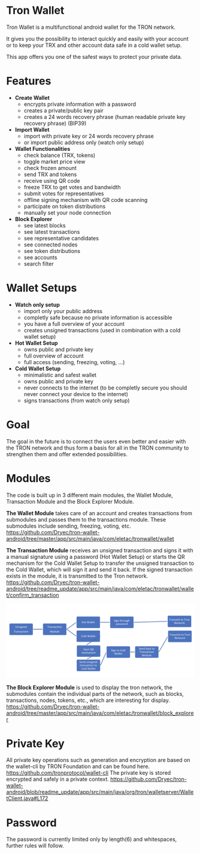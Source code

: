 # Tron Wallet

Tron Wallet is a multifunctional android wallet for the TRON network.

It gives you the possibility to interact quickly and easily with your account or to keep your TRX and other account data safe in a cold wallet setup.

This app offers you one of the safest ways to protect your private data.

# Features
  - **Create Wallet**
    - encrypts private information with a password
    - creates a private/public key pair
    - creates a 24 words recovery phrase (human readable private key recovery phrase) (BIP39)
  - **Import Wallet**
    - import with private key or 24 words recovery phrase
    - or import public address only (watch only setup)
  - **Wallet Functionalities**
    - check balance (TRX, tokens)
    - toggle market price view
    - check frozen amount
    - send TRX and tokens
    - receive using QR code
    - freeze TRX to get votes and bandwidth
    - submit votes for representatives
    - offline signing mechanism with QR code scanning
    - participate on token distributions
    - manually set your node connection
  - **Block Explorer**
    - see latest blocks
    - see latest transactions
    - see representative candidates
    - see connected nodes
    - see token distributions
    - see accounts
    - search filter

# Wallet Setups
  - **Watch only setup**
    - import only your public address
    - completly safe because no private information is accessible
    - you have a full overview of your account
    - creates unsigned transactions (used in combination with a cold wallet setup)
  - **Hot Wallet Setup**
    - owns public and private key
    - full overview of account
    - full access (sending, freezing, voting, ...)
  - **Cold Wallet Setup**
    - minimalistic and safest wallet
    - owns public and private key
    - never connects to the internet (to be completly secure you should never connect your device to the internet)
    - signs transactions (from watch only setup)

# Goal

The goal in the future is to connect the users even better and easier with the TRON network and thus form a basis for all in the TRON community to strengthen them and offer extended possibilities.



# Modules
The code is built up in 3 different main modules, the Wallet Module, Transaction Module and the Block Explorer Module.

**The Wallet Module** takes care of an account and creates transactions from submodules and passes them to the transactions module. These submodules include sending, freezing, voting, etc.
https://github.com/Dryec/tron-wallet-android/tree/master/app/src/main/java/com/eletac/tronwallet/wallet

**The Transaction Module** receives an unsigned transaction and signs it with a manual signature using a password (Hot Wallet Setup) or starts the QR mechanism for the Cold Wallet Setup to transfer the unsigned transaction to the Cold Wallet, which will sign it and send it back. If the signed transaction exists in the module, it is transmitted to the Tron network.
https://github.com/Dryec/tron-wallet-android/tree/readme_update/app/src/main/java/com/eletac/tronwallet/wallet/confirm_transaction

![alt text](https://raw.githubusercontent.com/Dryec/tron-wallet-android/readme_update/screenshots/transaction_flow.png)

**The Block Explorer Module** is used to display the tron network, the submodules contain the individual parts of the network, such as blocks, transactions, nodes, tokens, etc., which are interesting for display.
https://github.com/Dryec/tron-wallet-android/tree/master/app/src/main/java/com/eletac/tronwallet/block_explorer

# Private Key
All private key operations such as generation and encryption are based on the wallet-cli by TRON Foundation and can be found here.
https://github.com/tronprotocol/wallet-cli
The private key is stored encrypted and safely in a private context.
https://github.com/Dryec/tron-wallet-android/blob/readme_update/app/src/main/java/org/tron/walletserver/WalletClient.java#L172

# Password
The password is currently limited only by length(6) and whitespaces, further rules will follow.